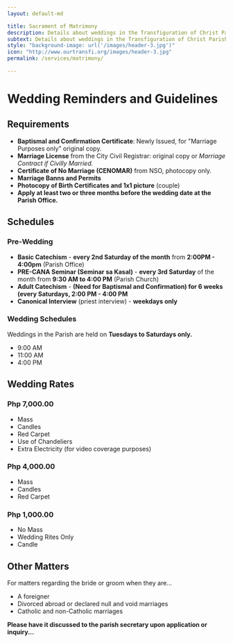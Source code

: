```yaml
---
layout: default-md

title: Sacrament of Matrimony
description: Details about weddings in the Transfiguration of Christ Parish.
subtext: Details about weddings in the Transfiguration of Christ Parish.
style: "background-image: url('/images/header-3.jpg')"
icon: "http://www.ourtransfi.org/images/header-3.jpg"
permalink: /services/matrimony/

---
```


# Wedding Reminders and Guidelines

## Requirements

- **Baptismal and Confirmation Certificate**: Newly Issued, for "Marriage Purposes only" original copy.
- **Marriage License** from the City Civil Registrar: original copy or *Marriage Contract if Civilly Married.*
- **Certificate of No Marriage (CENOMAR)** from NSO, photocopy only.
- **Marriage Banns and Permits**
- **Photocopy of Birth Certificates and 1x1 picture** (couple)
- **Apply at least two or three months before the wedding date at the Parish Office.**

## Schedules

### Pre-Wedding

- **Basic Catechism** - **every 2nd Saturday of the month** from **2:00PM - 4:00pm** (Parish Office)
- **PRE-CANA Seminar (Seminar sa Kasal)** - **every 3rd Saturday** of the month from **9:30 AM to 4:00 PM** (Parish Church)
- **Adult Catechism** - **(Need for Baptismal and Confirmation) for 6 weeks (every Saturdays, 2:00 PM - 4:00 PM**
- **Canonical Interview** (priest interview) - **weekdays only**

### Wedding Schedules

Weddings in the Parish are held on **Tuesdays to Saturdays only.**

- 9:00 AM
- 11:00 AM
- 4:00 PM

## Wedding Rates

### Php 7,000.00

- Mass
- Candles
- Red Carpet
- Use of Chandeliers
- Extra Electricity (for video coverage purposes)

### Php 4,000.00

- Mass
- Candles
- Red Carpet

### Php 1,000.00

- No Mass
- Wedding Rites Only
- Candle


## Other Matters

For matters regarding the bride or groom when they are...

- A foreigner
- Divorced abroad or declared null and void marriages
- Catholic and non-Catholic marriages

**Please have it discussed to the parish secretary upon application or inquiry...**

